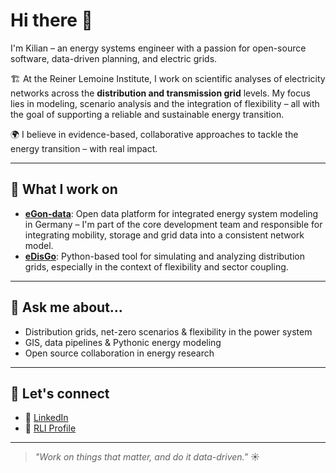 # Hi there 👋

I'm Kilian – an energy systems engineer with a passion for open-source software, data-driven planning, and electric grids.

🏗️ At the Reiner Lemoine Institute, I work on scientific analyses of electricity networks across the **distribution and transmission grid** levels. My focus lies in modeling, scenario analysis and the integration of flexibility – all with the goal of supporting a reliable and sustainable energy transition.

🌍 I believe in evidence-based, collaborative approaches to tackle the energy transition – with real impact.

---

## 🔧 What I work on

- **[eGon-data](https://github.com/openego/eGon-data)**: Open data platform for integrated energy system modeling in Germany – I'm part of the core development team and responsible for integrating mobility, storage and grid data into a consistent network model.
- **[eDisGo](https://github.com/openego/eDisGo)**: Python-based tool for simulating and analyzing distribution grids, especially in the context of flexibility and sector coupling.

---

## 💬 Ask me about...

- Distribution grids, net-zero scenarios & flexibility in the power system  
- GIS, data pipelines & Pythonic energy modeling  
- Open source collaboration in energy research

---

## 🔗 Let's connect

- 💼 [LinkedIn](https://www.linkedin.com/in/kilian-helfenbein/)
- 🧪 [RLI Profile](https://reiner-lemoine-institut.de/person/kilian-helfenbein/)

---

> _"Work on things that matter, and do it data-driven."_ ☀️
